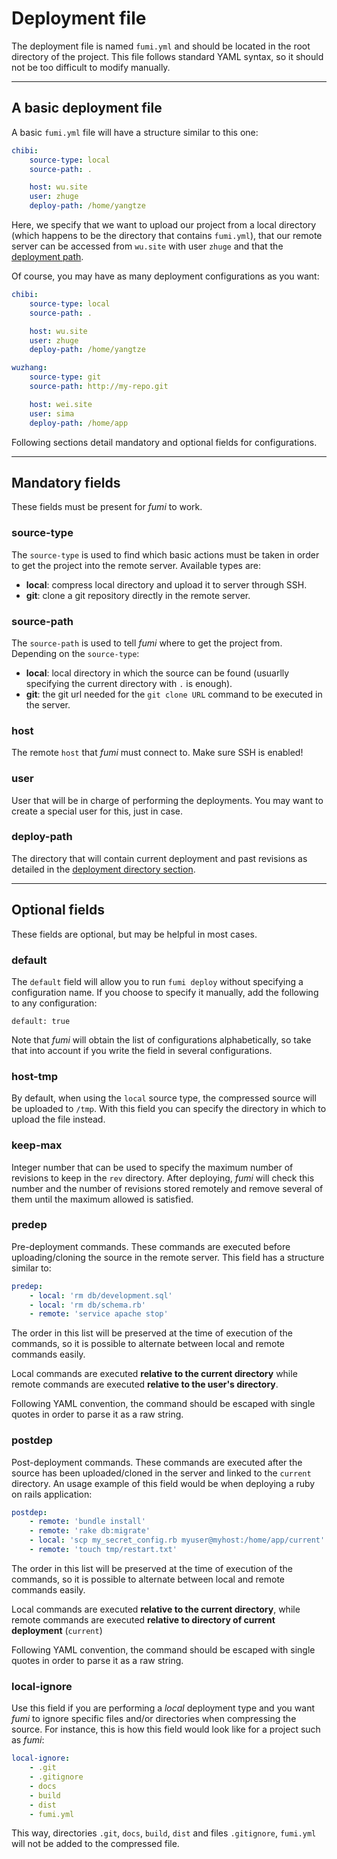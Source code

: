 # Deployment file

The deployment file is named `fumi.yml` and should be located in the root directory of the project. This file follows standard YAML syntax, so it should not be too difficult to modify manually.

---

## A basic deployment file

A basic `fumi.yml` file will have a structure similar to this one:

```yaml
chibi:
    source-type: local
    source-path: .

    host: wu.site
    user: zhuge
    deploy-path: /home/yangtze
```

Here, we specify that we want to upload our project from a local directory (which happens to be the directory that contains `fumi.yml`), that our remote server can be accessed from `wu.site` with user `zhuge` and that the [deployment path](quickstart.md#the-deployment-directory).

Of course, you may have as many deployment configurations as you want:

```yaml
chibi:
    source-type: local
    source-path: .

    host: wu.site
    user: zhuge
    deploy-path: /home/yangtze

wuzhang:
    source-type: git
    source-path: http://my-repo.git

    host: wei.site
    user: sima
    deploy-path: /home/app
```

Following sections detail mandatory and optional fields for configurations.

---

## Mandatory fields

These fields must be present for *fumi* to work.

### **source-type**

The `source-type` is used to find which basic actions must be taken in order to get the project into the remote server. Available types are:

- **local**: compress local directory and upload it to server through SSH.
- **git**: clone a git repository directly in the remote server.

### **source-path**

The `source-path` is used to tell *fumi* where to get the project from. Depending on the `source-type`:

- **local**: local directory in which the source can be found (usuarlly specifying the current directory with `.` is enough).
- **git**: the git url needed for the `git clone URL` command to be executed in the server.

### **host**

The remote `host` that *fumi* must connect to. Make sure SSH is enabled!

### **user**

User that will be in charge of performing the deployments. You may want to create a special user for this, just in case.

### **deploy-path**

The directory that will contain current deployment and past revisions as detailed in the [deployment directory section](quickstart.md#the-deployment-directory).

---

## Optional fields

These fields are optional, but may be helpful in most cases.

### **default**

The `default` field will allow you to run `fumi deploy` without specifying a configuration name. If you choose to specify it manually, add the following to any configuration:

    default: true

Note that *fumi* will obtain the list of configurations alphabetically, so take that into account if you write the field in several configurations.

### **host-tmp**

By default, when using the `local` source type, the compressed source will be uploaded to `/tmp`. With this field you can specify the directory in which to upload the file instead.

### **keep-max**

Integer number that can be used to specify the maximum number of revisions to keep in the `rev` directory. After deploying, *fumi* will check this number and the number of revisions stored remotely and remove several of them until the maximum allowed is satisfied.

### **predep**

Pre-deployment commands. These commands are executed before uploading/cloning the source in the remote server. This field has a structure similar to:

```yaml
predep:
    - local: 'rm db/development.sql'
    - local: 'rm db/schema.rb'
    - remote: 'service apache stop'
```

The order in this list will be preserved at the time of execution of the commands, so it is possible to alternate between local and remote commands easily.

Local commands are executed **relative to the current directory** while remote commands are executed **relative to the user's directory**.

Following YAML convention, the command should be escaped with single quotes in order to parse it as a raw string.

### **postdep**

Post-deployment commands. These commands are executed after the source has been uploaded/cloned in the server and linked to the `current` directory. An usage example of this field would be when deploying a ruby on rails application:

```yaml
postdep:
    - remote: 'bundle install'
    - remote: 'rake db:migrate'
    - local: 'scp my_secret_config.rb myuser@myhost:/home/app/current'
    - remote: 'touch tmp/restart.txt'
```

The order in this list will be preserved at the time of execution of the commands, so it is possible to alternate between local and remote commands easily.

Local commands are executed **relative to the current directory**, while remote commands are executed **relative to directory of current deployment** (`current`)

Following YAML convention, the command should be escaped with single quotes in order to parse it as a raw string.

### **local-ignore**

Use this field if you are performing a *local* deployment type and you want *fumi* to ignore specific files and/or directories when compressing the source. For instance, this is how this field would look like for a project such as *fumi*:

```yaml
local-ignore:
    - .git
    - .gitignore
    - docs
    - build
    - dist
    - fumi.yml
```

This way, directories `.git`, `docs`, `build`, `dist` and  files `.gitignore`, `fumi.yml` will not be added to the compressed file.
